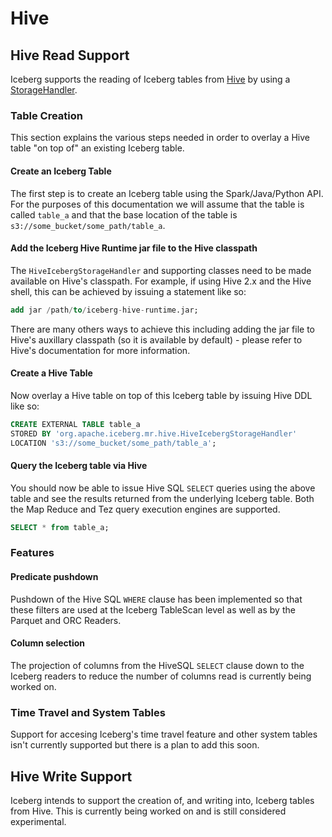 <!--
 - Licensed to the Apache Software Foundation (ASF) under one or more
 - contributor license agreements.  See the NOTICE file distributed with
 - this work for additional information regarding copyright ownership.
 - The ASF licenses this file to You under the Apache License, Version 2.0
 - (the "License"); you may not use this file except in compliance with
 - the License.  You may obtain a copy of the License at
 -
 -   http://www.apache.org/licenses/LICENSE-2.0
 -
 - Unless required by applicable law or agreed to in writing, software
 - distributed under the License is distributed on an "AS IS" BASIS,
 - WITHOUT WARRANTIES OR CONDITIONS OF ANY KIND, either express or implied.
 - See the License for the specific language governing permissions and
 - limitations under the License.
 -->

# Hive

## Hive Read Support
Iceberg supports the reading of Iceberg tables from [Hive](https://hive.apache.org) by using a [StorageHandler](https://cwiki.apache.org/confluence/display/Hive/StorageHandlers). 

### Table Creation
This section explains the various steps needed in order to overlay a Hive table "on top of" an existing Iceberg table.

#### Create an Iceberg Table
The first step is to create an Iceberg table using the Spark/Java/Python API. For the purposes of this documentation we will assume that the table is called `table_a` and that the base location of the table is `s3://some_bucket/some_path/table_a`.

#### Add the Iceberg Hive Runtime jar file to the Hive classpath
The `HiveIcebergStorageHandler` and supporting classes need to be made available on Hive's classpath. For example, if using Hive 2.x and the Hive shell, this can be achieved by issuing a statement like so:
```sql
add jar /path/to/iceberg-hive-runtime.jar;
```
There are many others ways to achieve this including adding the jar file to Hive's auxillary classpath (so it is available by default) - please refer to Hive's documentation for more information.

#### Create a Hive Table
Now overlay a Hive table on top of this Iceberg table by issuing Hive DDL like so:
```sql
CREATE EXTERNAL TABLE table_a 
STORED BY 'org.apache.iceberg.mr.hive.HiveIcebergStorageHandler' 
LOCATION 's3://some_bucket/some_path/table_a';
```

#### Query the Iceberg table via Hive
You should now be able to issue Hive SQL `SELECT` queries using the above table and see the results returned from the underlying Iceberg table. Both the Map Reduce and Tez query execution engines are supported.
```sql
SELECT * from table_a;
```

### Features

#### Predicate pushdown
Pushdown of the Hive SQL `WHERE` clause has been implemented so that these filters are used at the Iceberg TableScan level as well as by the Parquet and ORC Readers.

#### Column selection
The projection of columns from the HiveSQL `SELECT` clause down to the Iceberg readers to reduce the number of columns read is currently being worked on.

### Time Travel and System Tables
Support for accesing Iceberg's time travel feature and other system tables isn't currently supported but there is a plan to add this soon.

## Hive Write Support
Iceberg intends to support the creation of, and writing into, Iceberg tables from Hive. This is currently being worked on and is still considered experimental.

